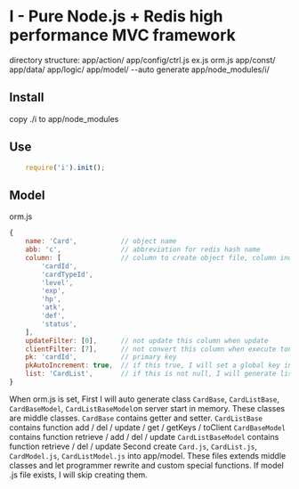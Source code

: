 I - Pure Node.js + Redis high performance MVC framework
===========================
directory structure:
app/action/
app/config/ctrl.js ex.js orm.js
app/const/
app/data/
app/logic/
app/model/ --auto generate
app/node_modules/i/
## Install
copy ./i to app/node_modules
## Use
```js
    require('i').init();
```
## Model
orm.js
```js
{
    name: 'Card',           // object name
    abb: 'c',               // abbreviation for redis hash name
    column: [               // column to create object file, column index is hash field in redis
        'cardId',
        'cardTypeId',
        'level',
        'exp',
        'hp',
        'atk',
        'def',
        'status',
    ],
    updateFilter: [0],      // not update this column when update
    clientFilter: [7],      // not convert this column when execute toClient
    pk: 'cardId',           // primary key
    pkAutoIncrement: true,  // if this true, I will set a global key in redis like: I-GK-c to count an unique key
    list: 'CardList',       // if this is not null, I will generate list file
}
```
When orm.js is set,
First I will auto generate class `CardBase`, `CardListBase`, `CardBaseModel`, `CardListBaseModel`on server start in memory. These classes are middle classes.
`CardBase` contains getter and setter.
`CardListBase` contains function add / del / update / get / getKeys / toClient
`CardBaseModel` contains function retrieve / add / del / update
`CardListBaseModel` contains function retrieve / del / update
Second create `Card.js`, `CardList.js`, `CardModel.js`, `CardListModel.js` into app/model. These files extends middle classes and let programmer rewrite and custom special functions. If model .js file exists, I will skip creating them.

